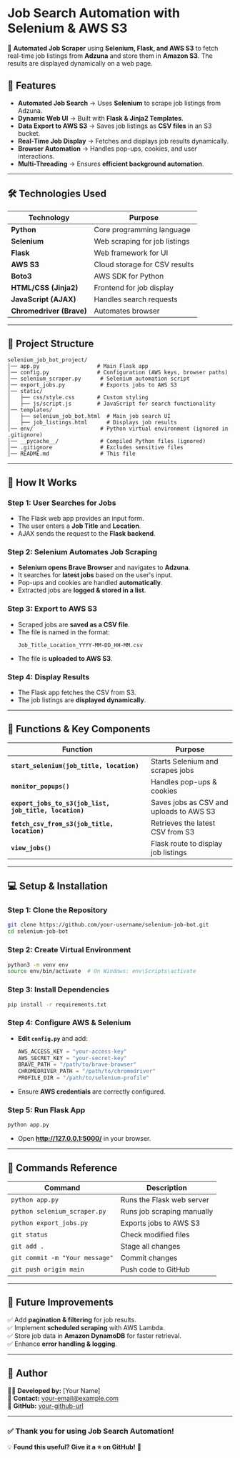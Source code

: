 
# **Job Search Automation with Selenium & AWS S3**

🚀 **Automated Job Scraper** using **Selenium, Flask, and AWS S3** to fetch real-time job listings from **Adzuna** and store them in **Amazon S3**. The results are displayed dynamically on a web page.

## **📌 Features**
- **Automated Job Search** → Uses **Selenium** to scrape job listings from Adzuna.
- **Dynamic Web UI** → Built with **Flask & Jinja2 Templates**.
- **Data Export to AWS S3** → Saves job listings as **CSV files** in an S3 bucket.
- **Real-Time Job Display** → Fetches and displays job results dynamically.
- **Browser Automation** → Handles pop-ups, cookies, and user interactions.
- **Multi-Threading** → Ensures **efficient background automation**.

---

## **🛠️ Technologies Used**
| Technology  | Purpose |
|------------|---------|
| **Python** | Core programming language |
| **Selenium** | Web scraping for job listings |
| **Flask** | Web framework for UI |
| **AWS S3** | Cloud storage for CSV results |
| **Boto3** | AWS SDK for Python |
| **HTML/CSS (Jinja2)** | Frontend for job display |
| **JavaScript (AJAX)** | Handles search requests |
| **Chromedriver (Brave)** | Automates browser |

---

## **📂 Project Structure**
```
selenium_job_bot_project/
│── app.py                  # Main Flask app
│── config.py               # Configuration (AWS keys, browser paths)
│── selenium_scraper.py      # Selenium automation script
│── export_jobs.py           # Exports jobs to AWS S3
│── static/
│   ├── css/style.css       # Custom styling
│   ├── js/script.js        # JavaScript for search functionality
│── templates/
│   ├── selenium_job_bot.html  # Main job search UI
│   ├── job_listings.html      # Displays job results
│── env/                     # Python virtual environment (ignored in .gitignore)
│── __pycache__/             # Compiled Python files (ignored)
│── .gitignore               # Excludes sensitive files
│── README.md                # This file
```

---

## **🚀 How It Works**
### **Step 1: User Searches for Jobs**
- The Flask web app provides an input form.
- The user enters a **Job Title** and **Location**.
- AJAX sends the request to the **Flask backend**.

### **Step 2: Selenium Automates Job Scraping**
- **Selenium opens Brave Browser** and navigates to **Adzuna**.
- It searches for **latest jobs** based on the user's input.
- Pop-ups and cookies are handled **automatically**.
- Extracted jobs are **logged & stored in a list**.

### **Step 3: Export to AWS S3**
- Scraped jobs are **saved as a CSV file**.
- The file is named in the format:  
  ```
  Job_Title_Location_YYYY-MM-DD_HH-MM.csv
  ```
- The file is **uploaded to AWS S3**.

### **Step 4: Display Results**
- The Flask app fetches the CSV from S3.
- The job listings are **displayed dynamically**.

---

## **🔧 Functions & Key Components**
| Function  | Purpose |
|------------|---------|
| **`start_selenium(job_title, location)`** | Starts Selenium and scrapes jobs |
| **`monitor_popups()`** | Handles pop-ups & cookies |
| **`export_jobs_to_s3(job_list, job_title, location)`** | Saves jobs as CSV and uploads to AWS S3 |
| **`fetch_csv_from_s3(job_title, location)`** | Retrieves the latest CSV from S3 |
| **`view_jobs()`** | Flask route to display job listings |

---

## **💻 Setup & Installation**
### **Step 1: Clone the Repository**
```bash
git clone https://github.com/your-username/selenium-job-bot.git
cd selenium-job-bot
```

### **Step 2: Create Virtual Environment**
```bash
python3 -m venv env
source env/bin/activate  # On Windows: env\Scripts\activate
```

### **Step 3: Install Dependencies**
```bash
pip install -r requirements.txt
```

### **Step 4: Configure AWS & Selenium**
- **Edit `config.py`** and add:
  ```python
  AWS_ACCESS_KEY = "your-access-key"
  AWS_SECRET_KEY = "your-secret-key"
  BRAVE_PATH = "/path/to/brave-browser"
  CHROMEDRIVER_PATH = "/path/to/chromedriver"
  PROFILE_DIR = "/path/to/selenium-profile"
  ```
- Ensure **AWS credentials** are correctly configured.

### **Step 5: Run Flask App**
```bash
python app.py
```
- Open **http://127.0.0.1:5000/** in your browser.

---

## **📜 Commands Reference**
| Command  | Description |
|------------|---------|
| `python app.py` | Runs the Flask web server |
| `python selenium_scraper.py` | Runs job scraping manually |
| `python export_jobs.py` | Exports jobs to AWS S3 |
| `git status` | Check modified files |
| `git add .` | Stage all changes |
| `git commit -m "Your message"` | Commit changes |
| `git push origin main` | Push code to GitHub |

---

## **🌟 Future Improvements**
✅ Add **pagination & filtering** for job results.  
✅ Implement **scheduled scraping** with AWS Lambda.  
✅ Store job data in **Amazon DynamoDB** for faster retrieval.  
✅ Enhance **error handling & logging**.

---

## **📌 Author**
👨‍💻 **Developed by:** [Your Name]  
📧 **Contact:** your-email@example.com  
🔗 **GitHub:** [your-github-url](https://github.com/your-username)

---

### ✅ **Thank you for using Job Search Automation!**
💡 **Found this useful? Give it a ⭐ on GitHub!** 🚀